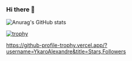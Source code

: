 ### Hi there 👋

![Anurag's GitHub stats](https://github-readme-stats.vercel.app/api?username=YkaroAlexandre&show_icons=true&theme=radical)

[![trophy](https://github-profile-trophy.vercel.app/?username=ryo-ma)](https://github-profile-trophy.vercel.app/?username=YkaroAlexandre&title=Stars,Followers)

https://github-profile-trophy.vercel.app/?username=YkaroAlexandre&title=Stars,Followers
